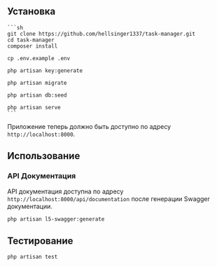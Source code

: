 ## Установка

 
    ```sh
    git clone https://github.com/hellsinger1337/task-manager.git
    cd task-manager
    composer install

    cp .env.example .env

    php artisan key:generate

    php artisan migrate

    php artisan db:seed

    php artisan serve
    ```

Приложение теперь должно быть доступно по адресу `http://localhost:8000`.

## Использование

### API Документация

API документация доступна по адресу `http://localhost:8000/api/documentation` после генерации Swagger документации. 

```sh
php artisan l5-swagger:generate
```

## Тестирование

```sh
php artisan test
```